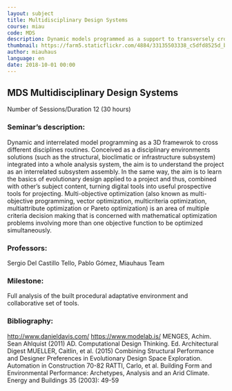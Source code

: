 ```yaml
---
layout: subject
title: Multidisciplinary Design Systems
course: miau
code: MDS
description: Dynamic models programmed as a support to transversely cross routines of different disciplines. Understanding the project as an assembly of interrelated sub-elements
thumbnail: https://farm5.staticflickr.com/4884/33135503338_c5dfd8525d_b.jpg
author: miauhaus
language: en
date: 2018-10-01 00:00
---
```

## MDS Multidisciplinary Design Systems
Number of Sessions/Duration 12 (30 hours)

### Seminar’s description:
Dynamic and interrelated model programming as a 3D framewrok to cross different disciplines routines. Conceived as a disciplinary environments solutions (such as the structural, bioclimatic or infrastructure subsystem) integrated into a whole analysis system, the aim is to understand the project as an interrelated subsystem assembly. In the same way, the aim is to learn the basics of evolutionary design applied to a project and thus, combined with other’s subject content, turning digital tools into useful prospective tools for projecting.
Multi-objective optimization (also known as multi-objective programming, vector optimization, multicriteria optimization, multiattribute optimization or Pareto optimization) is an area of multiple criteria decision making that is concerned with mathematical optimization problems involving more than one objective function to be optimized simultaneously.

### Professors:
Sergio Del Castillo Tello, Pablo Gómez, Miauhaus Team

### Milestone:
Full analysis of the built procedural adaptative environment and collaborative set of tools.

### Bibliography:
http://www.danieldavis.com/
https://www.modelab.is/
MENGES, Achim. Sean Ahlquist (2011) AD. Computational Design Thinking. Ed. Architectural Digest
MUELLER, Caitlin, et al. (2015) Combining Structural Performance and Designer Preferences in
Evolutionary Design Space Exploration. Automation in Construction 70-82
RATTI, Carlo, et al. Building Form and Environmental Performance: Archetypes, Analysis and an Arid
Climate. Energy and Buildings 35 (2003): 49-59
